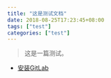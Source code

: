 ```yaml
---
title: "这是测试文档"
date: 2018-08-25T17:23:45+08:00
tags: ["test"]
categories: ["test"]
---
```

> 这是一篇测试。

- [安装GitLab](http://localhost:1313/post/test/install-gitlab)
